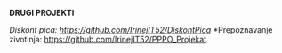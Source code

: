 **DRUGI PROJEKTI**

*Diskont pica: https://github.com/IrinejIT52/DiskontPica*
*Prepoznavanje zivotinja: https://github.com/IrinejIT52/PPPO_Projekat
